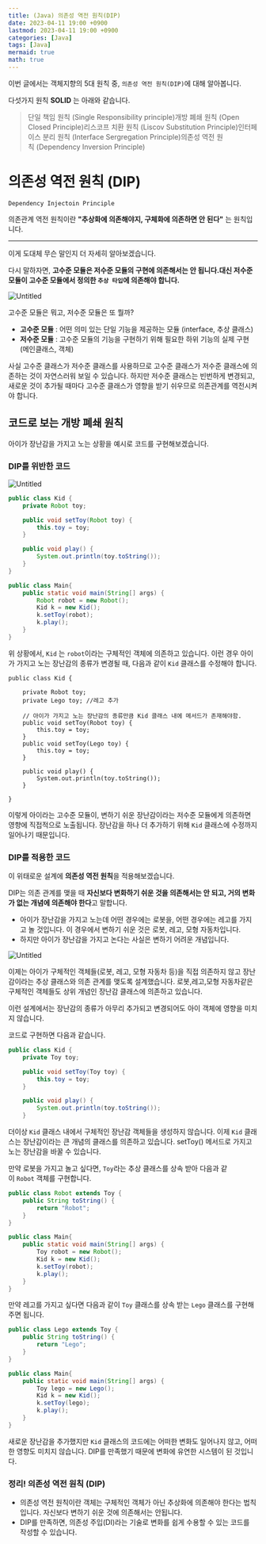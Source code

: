 ```yaml
---
title: (Java) 의존성 역전 원칙(DIP)
date: 2023-04-11 19:00 +0900
lastmod: 2023-04-11 19:00 +0900
categories: [Java]
tags: [Java]
mermaid: true
math: true
---
```


이번 글에서는 객체지향의 5대 원칙 중, `의존성 역전 원칙(DIP)`에 대해 알아봅니다.

다섯가지 원칙 **SOLID** 는 아래와 같습니다.

> 단일 책임 원칙 (Single Responsibility principle)개방 폐쇄 원칙 (Open Closed Principle)리스코프 치환 원칙 (Liscov Substitution Principle)인터페이스 분리 원칙 (Interface Sergregation Principle)의존성 역전 원칙 (Dependency Inversion Principle)
> 

# 의존성 역전 원칙 (DIP)

`Dependency Injectoin Principle`

의존관계 역전 원칙이란 **"추상화에 의존해야지, 구체화에 의존하면 안 된다"** 는 원칙입니다.

---

이게 도대체 무슨 말인지 더 자세히 알아보겠습니다.

다시 말하자면, **고수준 모듈은 저수준 모듈의 구현에 의존해서는 안 됩니다.대신 저수준 모듈이 고수준 모듈에서 정의한 `추상 타입`에 의존해야 합니다.**

![Untitled](/assets/img/2023-04-11-post230411/Untitled.png)

고수준 모듈은 뭐고, 저수준 모듈은 또 뭘까?

- **고수준 모듈** : 어떤 의미 있는 단일 기능을 제공하는 모듈 (interface, 추상 클래스)
- **저수준 모듈** : 고수준 모듈의 기능을 구현하기 위해 필요한 하위 기능의 실제 구현 (메인클래스, 객체)

사실 고수준 클래스가 저수준 클래스를 사용하므로 고수준 클래스가 저수준 클래스에 의존하는 것이 자연스러워 보일 수 있습니다. 하지만 저수준 클래스는 빈번하게 변경되고, 새로운 것이 추가될 때마다 고수준 클래스가 영향을 받기 쉬우므로 의존관계를 역전시켜야 합니다.

## 코드로 보는 개방 폐쇄 원칙

아이가 장난감을 가지고 노는 상황을 예시로 코드를 구현해보겠습니다.

### DIP를 위반한 코드

![Untitled](/assets/img/2023-04-11-post230411/Untitled%201.png)

```java
public class Kid {
    private Robot toy;

    public void setToy(Robot toy) {
        this.toy = toy;
    }

    public void play() {
        System.out.println(toy.toString());
    }
}
```

```java
public class Main{
    public static void main(String[] args) {
        Robot robot = new Robot();
        Kid k = new Kid();
        k.setToy(robot);
        k.play();
    }
}
```

위 상황에서, `Kid` 는 `robot`이라는 구체적인 객체에 의존하고 있습니다. 이런 경우 아이가 가지고 노는 장난감의 종류가 변경될 때, 다음과 같이 `Kid` 클래스를 수정해야 합니다.

```
public class Kid {

    private Robot toy;
    private Lego toy; //레고 추가

    // 아이가 가지고 노는 장난감의 종류만큼 Kid 클래스 내에 메서드가 존재해야함.
    public void setToy(Robot toy) {
        this.toy = toy;
    }
    public void setToy(Lego toy) {
        this.toy = toy;
    }

    public void play() {
        System.out.println(toy.toString());
    }

}
```

이렇게 아이라는 고수준 모듈이, 변하기 쉬운 장난감이라는 저수준 모듈에게 의존하면 영향에 직접적으로 노출됩니다. 장난감을 하나 더 추가하기 위해 `Kid` 클래스에 수정까지 일어나기 때문입니다.

### DIP를 적용한 코드

이 위태로운 설계에 **의존성 역전 원칙**을 적용해보겠습니다.

DIP는 의존 관계를 맺을 때 **자신보다 변화하기 쉬운 것을 의존해서는 안 되고, 거의 변화가 없는 개념에 의존해야 한다**고 말합니다.

- 아이가 장난감을 가지고 노는데 어떤 경우에는 로봇을, 어떤 경우에는 레고를 가지고 놀 것입니다. 이 경우에서 변하기 쉬운 것은 로봇, 레고, 모형 자동차입니다.
- 하지만 아이가 장난감을 가지고 논다는 사실은 변하기 어려운 개념입니다.

![Untitled](/assets/img/2023-04-11-post230411/Untitled%202.png)

이제는 아이가 구체적인 객체들(로봇, 레고, 모형 자동차 등)을 직접 의존하지 않고 장난감이라는 추상 클래스와 의존 관계를 맺도록 설계했습니다. 로봇,레고,모형 자동차같은 구체적인 객체들도 상위 개념인 장난감 클래스에 의존하고 있습니다.

이런 설계에서는 장난감의 종류가 아무리 추가되고 변경되어도 아이 객체에 영향을 미치지 않습니다.

코드로 구현하면 다음과 같습니다.

```java
public class Kid {
    private Toy toy;

    public void setToy(Toy toy) {
        this.toy = toy;
    }

    public void play() {
        System.out.println(toy.toString());
    }
```

더이상 `Kid` 클래스 내에서 구체적인 장난감 객체들을 생성하지 않습니다. 이제 `Kid` 클래스는 장난감이라는 큰 개념의 클래스를 의존하고 있습니다. setToy() 메서드로 가지고 노는 장난감을 바꿀 수 있습니다.

만약 로봇을 가지고 놀고 싶다면, `Toy`라는 추상 클래스를 상속 받아 다음과 같이 `Robot` 객체를 구현합니다.

```java
public class Robot extends Toy {
    public String toString() {
        return "Robot";
    }
}
```

```java
public class Main{
    public static void main(String[] args) {
        Toy robot = new Robot();
        Kid k = new Kid();
        k.setToy(robot);
        k.play();
    }
}
```

만약 레고를 가지고 싶다면 다음과 같이 `Toy` 클래스를 상속 받는 `Lego` 클래스를 구현해주면 됩니다.

```java
public class Lego extends Toy {
    public String toString() {
        return "Lego";
    }
}
```

```java
public class Main{
    public static void main(String[] args) {
        Toy lego = new Lego();
        Kid k = new Kid();
        k.setToy(lego);
        k.play();
    }
}
```

새로운 장난감을 추가했지만 `Kid` 클래스의 코드에는 어떠한 변화도 일어나지 않고, 어떠한 영향도 미치지 않습니다. DIP를 만족했기 때문에 변화에 유연한 시스템이 된 것입니다.

### 정리! 의존성 역전 원칙 (DIP)

- 의존성 역전 원칙이란 객체는 구체적인 객체가 아닌 추상화에 의존해야 한다는 법칙입니다. 자신보다 변하기 쉬운 것에 의존해서는 안됩니다.
- DIP를 만족하면, 의존성 주입(DI)라는 기술로 변화를 쉽게 수용할 수 있는 코드를 작성할 수 있습니다.